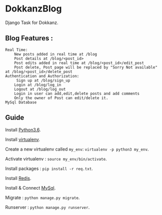# DokkanzBlog
Django Task for Dokkanz.

## Blog Features :

    Real Time:
        New posts added in real time at /blog
        Post details at /blog/<post_id>
        Post edits added in real time at /blog/<post_id>/edit_post
        Post delete, Post page will be replaced by "Sorry Not available" at /blog/<post_id>/delete_post
    Authentication and Authorization:
         Sign up at /blog/sign_up
        Login at /blog/log_in
        Logout at /blog/log_out
        Login in user can add,edit,delete posts and add comments
        Only the owner of Post can edit/delete it.
    MySql Database
## Guide

Install [Python3.6](https://askubuntu.com/a/865569).

Install [virtualenv](https://virtualenv.pypa.io/en/stable/installation/).

Create a new virtualenv called `my_env`: `virtualenv -p python3 my_env`.

Activate virtualenv : `source my_env/bin/activate`.

Install packages : `pip install -r req.txt`.

Install [Redis](https://redis.io/download).

Install & Connect [MySql](https://www.digitalocean.com/community/tutorials/how-to-create-a-django-app-and-connect-it-to-a-database).

Migrate : `python manage.py migrate`.

Runserver : `python manage.py runserver`.

